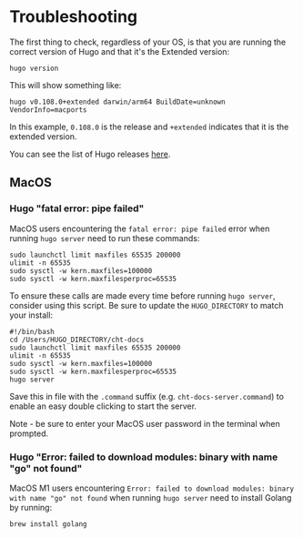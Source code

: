 # Troubleshooting 

The first thing to check, regardless of your OS, is that you are running the correct version of Hugo and that it's the Extended version:

```shell
hugo version
```  

This will show something like:


```shell
hugo v0.108.0+extended darwin/arm64 BuildDate=unknown VendorInfo=macports
```

In this example, `0.108.0` is the release and `+extended` indicates that it is the extended version.

You can see the list of Hugo releases [here](https://github.com/gohugoio/hugo/releases). 

## MacOS 

### Hugo "fatal error: pipe failed" 
MacOS users encountering the `fatal error: pipe failed` error when running `hugo server` need to run these commands:

```shell
sudo launchctl limit maxfiles 65535 200000
ulimit -n 65535
sudo sysctl -w kern.maxfiles=100000
sudo sysctl -w kern.maxfilesperproc=65535
```

To ensure these calls are made every time before running `hugo server`, consider using this script. Be sure to update the `HUGO_DIRECTORY` to match your install:

```shell
#!/bin/bash
cd /Users/HUGO_DIRECTORY/cht-docs
sudo launchctl limit maxfiles 65535 200000
ulimit -n 65535
sudo sysctl -w kern.maxfiles=100000
sudo sysctl -w kern.maxfilesperproc=65535
hugo server
```

Save this in file with the `.command` suffix (e.g. `cht-docs-server.command`) to enable an easy double clicking to start the server.

Note - be sure to enter your MacOS user password in the terminal when prompted. 

### Hugo "Error: failed to download modules: binary with name "go" not found" 
MacOS M1 users encountering `Error: failed to download modules: binary with name "go" not found` when running `hugo server` need to install Golang by running:

```shell
brew install golang
```

